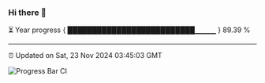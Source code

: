### Hi there 👋

⏳ Year progress { ██████████████████████████▁▁▁▁ } 89.39 %

---

⏰ Updated on Sat, 23 Nov 2024 03:45:03 GMT

![Progress Bar CI](https://github.com/IshwaranRudhara/GIT-ACTION/workflows/Progress%20Bar%20CI/badge.svg)
